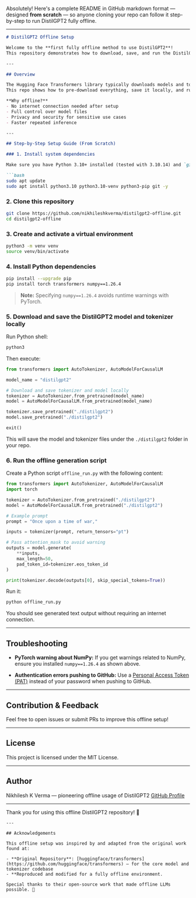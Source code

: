 Absolutely! Here's a complete README in GitHub markdown format — designed **from scratch** — so anyone cloning your repo can follow it step-by-step to run DistilGPT2 fully offline.

---

````markdown
# DistilGPT2 Offline Setup

Welcome to the **first fully offline method to use DistilGPT2**!  
This repository demonstrates how to download, save, and run the DistilGPT2 model entirely offline — no internet required after initial setup.

---

## Overview

The Hugging Face Transformers library typically downloads models and tokenizers from the internet on demand.  
This repo shows how to pre-download everything, save it locally, and run the model offline in a Python virtual environment.

**Why offline?**  
- No internet connection needed after setup  
- Full control over model files  
- Privacy and security for sensitive use cases  
- Faster repeated inference

---

## Step-by-Step Setup Guide (From Scratch)

### 1. Install system dependencies

Make sure you have Python 3.10+ installed (tested with 3.10.14) and `git`:

```bash
sudo apt update
sudo apt install python3.10 python3.10-venv python3-pip git -y
````

### 2. Clone this repository

```bash
git clone https://github.com/nikhileshkverma/distilgpt2-offline.git
cd distilgpt2-offline
```

### 3. Create and activate a virtual environment

```bash
python3 -m venv venv
source venv/bin/activate
```

### 4. Install Python dependencies

```bash
pip install --upgrade pip
pip install torch transformers numpy==1.26.4
```

> **Note:** Specifying `numpy==1.26.4` avoids runtime warnings with PyTorch.

### 5. Download and save the DistilGPT2 model and tokenizer locally

Run Python shell:

```bash
python3
```

Then execute:

```python
from transformers import AutoTokenizer, AutoModelForCausalLM

model_name = "distilgpt2"

# Download and save tokenizer and model locally
tokenizer = AutoTokenizer.from_pretrained(model_name)
model = AutoModelForCausalLM.from_pretrained(model_name)

tokenizer.save_pretrained("./distilgpt2")
model.save_pretrained("./distilgpt2")

exit()
```

This will save the model and tokenizer files under the `./distilgpt2` folder in your repo.

### 6. Run the offline generation script

Create a Python script `offline_run.py` with the following content:

```python
from transformers import AutoTokenizer, AutoModelForCausalLM
import torch

tokenizer = AutoTokenizer.from_pretrained("./distilgpt2")
model = AutoModelForCausalLM.from_pretrained("./distilgpt2")

# Example prompt
prompt = "Once upon a time of war,"

inputs = tokenizer(prompt, return_tensors="pt")

# Pass attention_mask to avoid warning
outputs = model.generate(
    **inputs,
    max_length=50,
    pad_token_id=tokenizer.eos_token_id
)

print(tokenizer.decode(outputs[0], skip_special_tokens=True))
```

Run it:

```bash
python offline_run.py
```

You should see generated text output without requiring an internet connection.

---

## Troubleshooting

* **PyTorch warning about NumPy:**
  If you get warnings related to NumPy, ensure you installed `numpy==1.26.4` as shown above.

* **Authentication errors pushing to GitHub:**
  Use a [Personal Access Token (PAT)](https://github.com/settings/tokens) instead of your password when pushing to GitHub.

---

## Contribution & Feedback

Feel free to open issues or submit PRs to improve this offline setup!

---

## License

This project is licensed under the MIT License.

---

## Author

Nikhilesh K Verma — pioneering offline usage of DistilGPT2
[GitHub Profile](https://github.com/nikhileshkverma)

---

Thank you for using this offline DistilGPT2 repository! 🚀

```
---

## Acknowledgements

This offline setup was inspired by and adapted from the original work found at:

- **Original Repository**: [huggingface/transformers](https://github.com/huggingface/transformers) — for the core model and tokenizer codebase
- **Reproduced and modified for a fully offline environment.

Special thanks to their open-source work that made offline LLMs possible. 🙌



